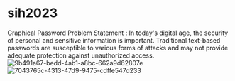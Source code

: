 # sih2023
Graphical Password 
Problem Statement : In today's digital age, the security of personal and sensitive information is important. Traditional text-based passwords are susceptible to various forms of attacks and may not provide adequate protection against unauthorized access.
![9b491a67-bedd-4ab1-a8bc-662a9d62807e](https://github.com/TheGhossst/sih2023/assets/116820865/13e3bff5-0106-4fdc-aede-1e2900e37659)
![7043765c-4313-47d9-9475-cdffe547d233](https://github.com/TheGhossst/sih2023/assets/116820865/4e977e4c-e715-4b27-96af-05b100b10664)
